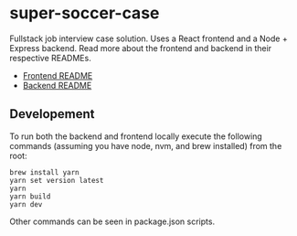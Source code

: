 # super-soccer-case

Fullstack job interview case solution.
Uses a React frontend and a Node + Express backend.
Read more about the frontend and backend in their respective READMEs.

- [Frontend README](apps/frontend/README.md)
- [Backend README](apps/backend/README.md)

## Developement

To run both the backend and frontend locally execute the following commands (assuming you have node, nvm, and brew installed) from the root:

```
brew install yarn
yarn set version latest
yarn
yarn build
yarn dev
```

Other commands can be seen in package.json scripts.

